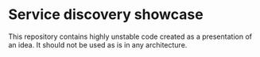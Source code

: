 # Service discovery showcase

This repository contains highly unstable code created as a presentation of an idea. It should not be used as is in any architecture.